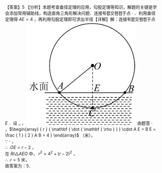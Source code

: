 【答案】5
【分析】本题考查垂径定理的应用，勾股定理等知识，解题的关键是学会添加常用辅助线，构造直角三角形解决问题．连接푂퐶交퐴퐵于点 $\cdot$ ．利用垂径定理得 $A E = 4$ ，再利用勾股定理即可求出半径【详解】解：连接푂퐶交퐴퐵于点 $E$ ．设 $\_$ ，
![](<../../qs_image_DB/专题3-6__圆的综合（27类题型）（解析版）/19c8b853cc751ef6937f9db93d1b66ff2d2270d2fdba767709ee6e0f598c83b5.jpg>)
由题意 $\cdot$ ，$\begin{array} { r } { \mathbf { \dot { \mathbf { \rho } } } \cdot A E = B E = \frac { 1 } { 2 } A B = 4 } \end{array}$ （米），  
∵ $\cdot$ ，  
∴ $. O E = r - 2$ ，  
在 $R t \triangle A E O$ 中， $r ^ { 2 } = 4 ^ { 2 } + ( r - 2 ) ^ { 2 }$ ，  
∴ $. r = 5$ 米，  
故答案为：5．
